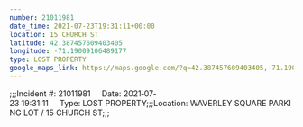 ```yaml
---
number: 21011981
date_time: 2021-07-23T19:31:11+00:00
location: 15 CHURCH ST
latitude: 42.387457609403405
longitude: -71.19009106489177
type: LOST PROPERTY
google_maps_link: https://maps.google.com/?q=42.387457609403405,-71.19009106489177
---
```


;;;Incident #: 21011981     Date: 2021‐07‐23 19:31:11     Type: LOST PROPERTY;;;Location: WAVERLEY SQUARE PARKING LOT / 15 CHURCH ST;;;
